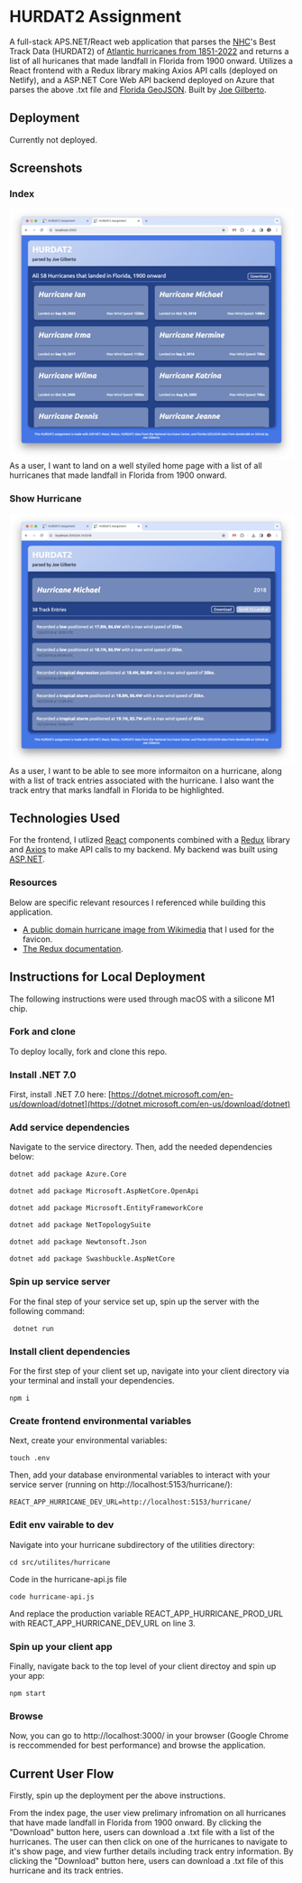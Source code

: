# HURDAT2 Assignment
A full-stack APS.NET/React web application that parses the [NHC](https://www.nhc.noaa.gov/data/)'s Best Track Data (HURDAT2) of [Atlantic hurricanes from 1851-2022](https://www.nhc.noaa.gov/data/hurdat/hurdat2-1851-2022-050423.txt) and returns a list of all huricanes that made landfall in Florida from 1900 onward.  Utilizes a React frontend with a Redux library making Axios API calls (deployed on Netlify), and a ASP.NET Core Web API backend deployed on Azure that parses the above .txt file and [Florida GeoJSON](https://raw.githubusercontent.com/danielcs88/fl_geo_json/master/fl-state.json).  Built by [Joe Gilberto](https://joekgilberto.com/).

## Deployment
Currently not deployed.

## Screenshots

### Index
![Index](./lib/index.png)
As a user, I want to land on a well styiled home page with a list of all hurricanes that made landfall in Florida from 1900 onward.

### Show Hurricane
![Show Hurricane](./lib/show.png)
As a user, I want to be able to see more informaiton on a hurricane, along with a list of track entries associated with the hurricane.  I also want the track entry that marks landfall in Florida to be highlighted.

## Technologies Used
For the frontend, I utlized [React](https://react.dev/) components combined with a [Redux](https://redux.js.org/) library and [Axios](https://axios-http.com/) to make API calls to my backend.  My backend was built using [ASP.NET](https://dotnet.microsoft.com/en-us/apps/aspnet).

### Resources
Below are specific relevant resources I referenced while building this application.

- [A public domain hurricane image from Wikimedia](https://commons.wikimedia.org/wiki/File:Tropical_Cyclone_Jasper_(MODIS).jpg) that I used for the favicon.
- [The Redux documentation](https://commons.wikimedia.org/wiki/File:HomeSimple_svg.svg).

## Instructions for Local Deployment
The following instructions were used through macOS with a silicone M1 chip.

### Fork and clone
To deploy locally, fork and clone this repo.

### Install .NET 7.0
First, install .NET 7.0 here: [https://dotnet.microsoft.com/en-us/download/dotnet](https://dotnet.microsoft.com/en-us/download/dotnet)

### Add service dependencies
Navigate to the service directory.  Then, add the needed dependencies below:
```
dotnet add package Azure.Core
```
```
dotnet add package Microsoft.AspNetCore.OpenApi
```
```
dotnet add package Microsoft.EntityFrameworkCore
```
```
dotnet add package NetTopologySuite
```
```
dotnet add package Newtonsoft.Json
```
```
dotnet add package Swashbuckle.AspNetCore
```

### Spin up service server
For the final step of your service set up, spin up the server with the following command:
```
 dotnet run
```

### Install client dependencies
For the first step of your client set up, navigate into your client directory via your terminal and install your dependencies.
```
npm i
```

### Create frontend environmental variables
Next, create your environmental variables:
```
touch .env
```
Then, add your database environmental variables to interact with your service server (running on http://localhost:5153/hurricane/):
```
REACT_APP_HURRICANE_DEV_URL=http://localhost:5153/hurricane/
```

### Edit env vairable to dev
Navigate into your hurricane subdirectory of the utilities directory:
```
cd src/utilites/hurricane
```

Code in the hurricane-api.js file
```
code hurricane-api.js
```
And replace the production variable REACT_APP_HURRICANE_PROD_URL with REACT_APP_HURRICANE_DEV_URL on line 3.

### Spin up your client app
Finally, navigate back to the top level of your client directoy and spin up your app:
```
npm start
```

### Browse
Now, you can go to http://localhost:3000/ in your browser (Google Chrome is reccommended for best performance) and browse the application.

## Current User Flow
Firstly, spin up the deployment per the above instructions.

From the index page, the user view prelimary infromation on all hurricanes that have made landfall in Florida from 1900 onward.  By clicking the "Download" button here, users can download a .txt file with a list of the hurricanes.  The user can then click on one of the hurricanes to navigate to it's show page, and view further details including track entry information.  By clicking the "Download" button here, users can download a .txt file of this hurricane and its track entries.
